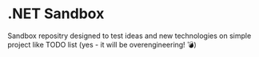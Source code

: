 # .NET Sandbox

Sandbox repositry designed to test ideas and new technologies on simple project like TODO list (yes - it will be overengineering! 💣)

